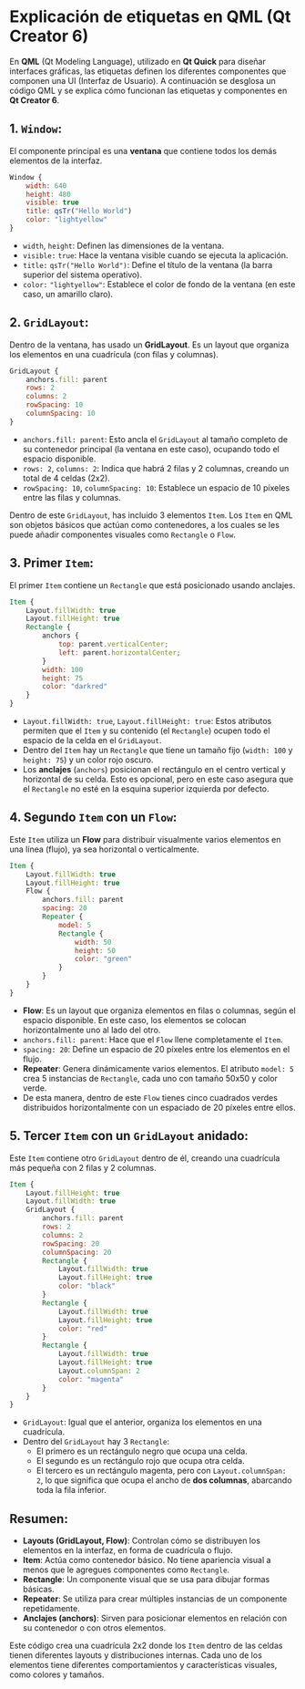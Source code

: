 
# Explicación de etiquetas en QML (Qt Creator 6)

En **QML** (Qt Modeling Language), utilizado en **Qt Quick** para diseñar interfaces gráficas, las etiquetas definen los diferentes componentes que componen una UI (Interfaz de Usuario). A continuación se desglosa un código QML y se explica cómo funcionan las etiquetas y componentes en **Qt Creator 6**.

## 1. `Window`:
El componente principal es una **ventana** que contiene todos los demás elementos de la interfaz.

```qml
Window {
    width: 640
    height: 480
    visible: true
    title: qsTr("Hello World")
    color: "lightyellow"
}
```

- `width`, `height`: Definen las dimensiones de la ventana.
- `visible:` `true`: Hace la ventana visible cuando se ejecuta la aplicación.
- `title:` `qsTr("Hello World")`: Define el título de la ventana (la barra superior del sistema operativo).
- `color:` `"lightyellow"`: Establece el color de fondo de la ventana (en este caso, un amarillo claro).

## 2. `GridLayout`:
Dentro de la ventana, has usado un **GridLayout**. Es un layout que organiza los elementos en una cuadrícula (con filas y columnas).

```qml
GridLayout {
    anchors.fill: parent
    rows: 2
    columns: 2
    rowSpacing: 10
    columnSpacing: 10
}
```

- `anchors.fill: parent`: Esto ancla el `GridLayout` al tamaño completo de su contenedor principal (la ventana en este caso), ocupando todo el espacio disponible.
- `rows: 2`, `columns: 2`: Indica que habrá 2 filas y 2 columnas, creando un total de 4 celdas (2x2).
- `rowSpacing: 10`, `columnSpacing: 10`: Establece un espacio de 10 píxeles entre las filas y columnas.

Dentro de este `GridLayout`, has incluido 3 elementos `Item`. Los `Item` en QML son objetos básicos que actúan como contenedores, a los cuales se les puede añadir componentes visuales como `Rectangle` o `Flow`.

## 3. Primer `Item`:
El primer `Item` contiene un `Rectangle` que está posicionado usando anclajes.

```qml
Item {
    Layout.fillWidth: true
    Layout.fillHeight: true
    Rectangle {
        anchors {
            top: parent.verticalCenter;
            left: parent.horizontalCenter;
        }
        width: 100
        height: 75
        color: "darkred"
    }
}
```

- `Layout.fillWidth: true`, `Layout.fillHeight: true`: Estos atributos permiten que el `Item` y su contenido (el `Rectangle`) ocupen todo el espacio de la celda en el `GridLayout`.
- Dentro del `Item` hay un `Rectangle` que tiene un tamaño fijo (`width: 100` y `height: 75`) y un color rojo oscuro.
- Los **anclajes** (`anchors`) posicionan el rectángulo en el centro vertical y horizontal de su celda. Esto es opcional, pero en este caso asegura que el `Rectangle` no esté en la esquina superior izquierda por defecto.

## 4. Segundo `Item` con un `Flow`:
Este `Item` utiliza un **Flow** para distribuir visualmente varios elementos en una línea (flujo), ya sea horizontal o verticalmente.

```qml
Item {
    Layout.fillWidth: true
    Layout.fillHeight: true
    Flow {
        anchors.fill: parent
        spacing: 20
        Repeater {
            model: 5
            Rectangle {
                width: 50
                height: 50
                color: "green"
            }
        }
    }
}
```

- **Flow**: Es un layout que organiza elementos en filas o columnas, según el espacio disponible. En este caso, los elementos se colocan horizontalmente uno al lado del otro.
- `anchors.fill: parent`: Hace que el `Flow` llene completamente el `Item`.
- `spacing: 20`: Define un espacio de 20 píxeles entre los elementos en el flujo.
- **Repeater**: Genera dinámicamente varios elementos. El atributo `model: 5` crea 5 instancias de `Rectangle`, cada uno con tamaño 50x50 y color verde.
- De esta manera, dentro de este `Flow` tienes cinco cuadrados verdes distribuidos horizontalmente con un espaciado de 20 píxeles entre ellos.

## 5. Tercer `Item` con un `GridLayout` anidado:
Este `Item` contiene otro `GridLayout` dentro de él, creando una cuadrícula más pequeña con 2 filas y 2 columnas.

```qml
Item {
    Layout.fillHeight: true
    Layout.fillWidth: true
    GridLayout {
        anchors.fill: parent
        rows: 2
        columns: 2
        rowSpacing: 20
        columnSpacing: 20
        Rectangle {
            Layout.fillWidth: true
            Layout.fillHeight: true
            color: "black"
        }
        Rectangle {
            Layout.fillWidth: true
            Layout.fillHeight: true
            color: "red"
        }
        Rectangle {
            Layout.fillWidth: true
            Layout.fillHeight: true
            Layout.columnSpan: 2
            color: "magenta"
        }
    }
}
```

- `GridLayout`: Igual que el anterior, organiza los elementos en una cuadrícula.
- Dentro del `GridLayout` hay 3 `Rectangle`:
  - El primero es un rectángulo negro que ocupa una celda.
  - El segundo es un rectángulo rojo que ocupa otra celda.
  - El tercero es un rectángulo magenta, pero con `Layout.columnSpan: 2`, lo que significa que ocupa el ancho de **dos columnas**, abarcando toda la fila inferior.

## Resumen:

- **Layouts (GridLayout, Flow)**: Controlan cómo se distribuyen los elementos en la interfaz, en forma de cuadrícula o flujo.
- **Item**: Actúa como contenedor básico. No tiene apariencia visual a menos que le agregues componentes como `Rectangle`.
- **Rectangle**: Un componente visual que se usa para dibujar formas básicas.
- **Repeater**: Se utiliza para crear múltiples instancias de un componente repetidamente.
- **Anclajes (anchors)**: Sirven para posicionar elementos en relación con su contenedor o con otros elementos.

Este código crea una cuadrícula 2x2 donde los `Item` dentro de las celdas tienen diferentes layouts y distribuciones internas. Cada uno de los elementos tiene diferentes comportamientos y características visuales, como colores y tamaños.
